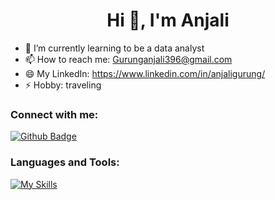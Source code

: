 <h1 align="center">Hi 👋, I'm Anjali </h1>

- 🌱 I’m currently learning to be a data analyst
- 📫 How to reach me: Gurunganjali396@gmail.com
- 😄 My LinkedIn: https://www.linkedin.com/in/anjaligurung/
- ⚡ Hobby: traveling
  
### Connect with me:
<div id="badges">
  <a href="https://github.com/Anjaligrg">
    <img src="https://img.shields.io/badge/Github-white?style=for-the-badge&logo=Github&logoColor=black" alt="Github Badge"/>
  </a>
</div>

### Languages and Tools:
[![My Skills](https://skillicons.dev/icons?i=python,Excel,sqL,github,git,postman,figma,xd&perline=5)](https://skillicons.dev)
